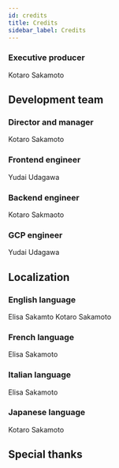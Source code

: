 ```yaml
---
id: credits
title: Credits
sidebar_label: Credits
---
```


### Executive producer
Kotaro Sakamoto

## Development team

### Director and manager
Kotaro Sakamoto

### Frontend engineer
Yudai Udagawa

### Backend engineer
Kotaro Sakmaoto

### GCP engineer
Yudai Udagawa

## Localization

### English language
Elisa Sakamto
Kotaro Sakamoto

### French language
Elisa Sakamoto

### Italian language
Elisa Sakamoto

### Japanese language
Kotaro Sakamoto

## Special thanks


